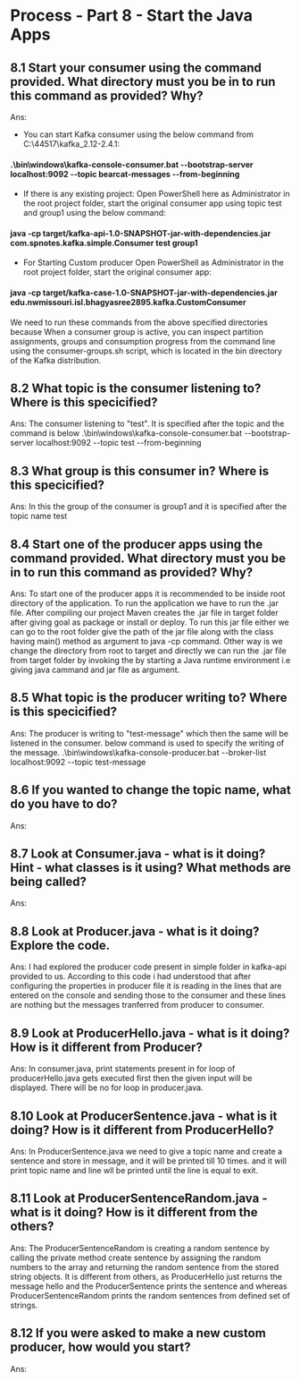 # Process - Part 8 - Start the Java Apps

## 8.1 Start your consumer using the command provided. What directory must you be in to run this command as provided? Why?

Ans: 
- You can start Kafka consumer using the below command from C:\44517\kafka_2.12-2.4.1:
#### .\bin\windows\kafka-console-consumer.bat --bootstrap-server localhost:9092 --topic bearcat-messages --from-beginning
- If there is any existing project: Open PowerShell here as Administrator in the root project folder, start the original consumer app using topic test and group1 using the below command:
#### java -cp target/kafka-api-1.0-SNAPSHOT-jar-with-dependencies.jar com.spnotes.kafka.simple.Consumer test group1
- For Starting Custom producer Open PowerShell as Administrator in the root project folder, start the original consumer app: 
#### java -cp target/kafka-case-1.0-SNAPSHOT-jar-with-dependencies.jar edu.nwmissouri.isl.bhagyasree2895.kafka.CustomConsumer
We need to run these commands from the above specified directories because When a consumer group is active, you can inspect partition assignments, groups and consumption progress from the command line using the consumer-groups.sh script, which is located in the bin directory of the Kafka distribution.

## 8.2 What topic is the consumer listening to? Where is this specicified?

Ans:
The consumer listening to "test".
It is specified after the topic and the command is below
.\bin\windows\kafka-console-consumer.bat --bootstrap-server localhost:9092 --topic test --from-beginning


## 8.3 What group is this consumer in? Where is this specicified?

Ans: In this the group of the consumer is group1 and it is specified after the topic name test


## 8.4 Start one of the producer apps using the command provided. What directory must you be in to run this command as provided? Why?

Ans: To start one of the producer apps it is recommended to be inside root directory of the application. To run the application we have to run the .jar file. After compiling our project Maven creates the .jar file in target folder after giving goal as package or install or deploy. To run this jar file either we can go to the root folder give the path of the jar file along with the class having main() method as argument to java -cp command. Other way is we change the directory from root to target and directly we can run the .jar file from target folder by invoking the by starting a Java runtime environment i.e giving java cammand and jar file as argument. 


## 8.5 What topic is the producer writing to? Where is this specicified?

Ans: The producer is writing to "test-message" which then the same will be listened in the consumer.
below command is used to specify the writing of the message.
.\bin\windows\kafka-console-producer.bat --broker-list localhost:9092 --topic test-message


## 8.6 If you wanted to change the topic name, what do you have to do? 

Ans: 


## 8.7 Look at Consumer.java - what is it doing? Hint - what classes is it using? What methods are being called?

Ans:


## 8.8 Look at Producer.java - what is it doing? Explore the code.

Ans: I had explored the producer code present in simple folder in kafka-api provided to us. According to this code i had understood that after configuring the properties in producer file it is reading in the lines that are entered on the console and sending those to the consumer and these lines are nothing but the messages tranferred from producer to consumer.


## 8.9 Look at ProducerHello.java - what is it doing? How is it different from Producer?

Ans: In consumer.java, print statements present in for loop of producerHello.java gets executed first then the given input will be displayed. There will be no for loop in producer.java.


## 8.10 Look at ProducerSentence.java - what is it doing? How is it different from ProducerHello?
 
Ans: In ProducerSentence.java we need to give a topic name and create a sentence and store in message, and it will be printed till 10 times. and it will print topic name and line wll be printed until the line is equal to exit.


## 8.11 Look at ProducerSentenceRandom.java - what is it doing? How is it different from the others?

Ans: The ProducerSentenceRandom is creating a random sentence by calling the private method create sentence by assigning the random numbers to the array and returning the random sentence from the stored string objects. It is different from others, as ProducerHello just returns the message hello and the ProducerSentence prints the sentence and whereas ProducerSentenceRandom prints the random sentences from defined set of strings. 


## 8.12 If you were asked to make a new custom producer, how would you start? 

Ans:


